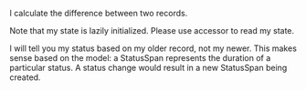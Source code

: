I calculate the difference between two records.

Note that my state is lazily initialized.  Please use accessor to read my state.

I will tell you my status based on my older record, not my newer.  This makes sense based on the model:  a StatusSpan represents the duration of a particular status.  A status change would result in a new StatusSpan being created.

